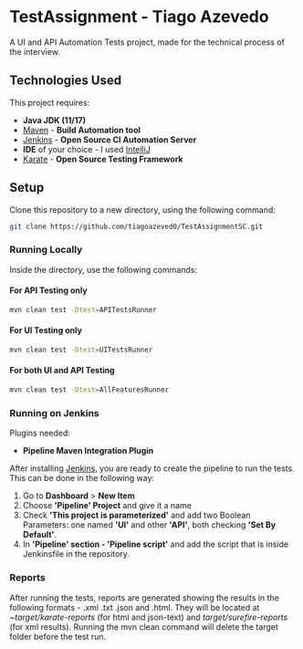 # TestAssignment - Tiago Azevedo

A UI and API Automation Tests project, made for the technical process of the interview.

## Technologies Used

This project requires:
- **Java JDK (11/17)**
- [Maven](https://maven.apache.org/install.html) - **Build Automation tool**
- [Jenkins](https://www.jenkins.io/doc/book/installing/) - **Open Source CI Automation Server**
- **IDE** of your choice - I used [IntelliJ](https://www.jetbrains.com/idea/download/#section=windows)
- [Karate](https://www.karatelabs.io/) - **Open Source Testing Framework**

## Setup

Clone this repository to a new directory, using the following command:

```bash
git clone https://github.com/tiagoazeved0/TestAssignmentSC.git
```

### Running Locally

Inside the directory, use the following commands: 

#### For API Testing only


```bash
mvn clean test -Dtest=APITestsRunner
```

#### For UI Testing only

```bash
mvn clean test -Dtest=UITestsRunner
```

#### For both UI and API Testing

```bash
mvn clean test -Dtest=AllFeaturesRunner
```

### Running on Jenkins

Plugins needed:

- **Pipeline Maven Integration Plugin**

After installing [Jenkins](https://www.jenkins.io/doc/book/installing/), you are ready to create the pipeline to run the tests. This can be done in the following way:

1. Go to **Dashboard** > **New Item**
2. Choose **'Pipeline' Project** and give it a name
3. Check **'This project is parameterized'** and add two Boolean Parameters: one named **'UI'** and other **'API'**, both checking **'Set By Default'**.
4. In **'Pipeline' section - 'Pipeline script'** and add the script that is inside Jenkinsfile in the repository.

### Reports

After running the tests, reports are generated showing the results in the following formats - .xml .txt .json and .html. They will be located at ~*target/karate-reports* (for html and json-text) and *target/surefire-reports* (for xml results). Running the mvn clean command will delete the target folder before the test run.




